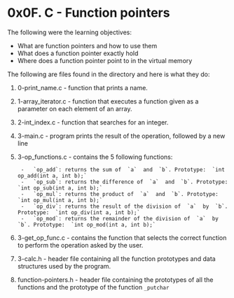 # 0x0F. C - Function pointers
The following were the learning objectives:
-   What are function pointers and how to use them
-   What does a function pointer exactly hold
-   Where does a function pointer point to in the virtual memory

The following are files found in the directory and  here is what they do:
1. 0-print_name.c - function that prints a name.
2. 1-array_iterator.c - function that executes a function given as a parameter on each element of an array.
3. 2-int_index.c - function that searches for an integer.
4.  3-main.c - program prints the result of the operation, followed by a new line
5. 3-op_functions.c - contains the 5 following functions:

		-   `op_add`: returns the sum of  `a`  and  `b`. Prototype:  `int op_add(int a, int b);`
		-   `op_sub`: returns the difference of  `a`  and  `b`. Prototype:  `int op_sub(int a, int b);`
		-   `op_mul`: returns the product of  `a`  and  `b`. Prototype:  `int op_mul(int a, int b);`
		-   `op_div`: returns the result of the division of  `a`  by  `b`. Prototype:  `int op_div(int a, int b);`
		-   `op_mod`: returns the remainder of the division of  `a`  by  `b`. Prototype:  `int op_mod(int a, int b);`
6. 3-get_op_func.c - contains the function that selects the correct function to perform the operation asked by the user.
7. 3-calc.h - header file containing all the function prototypes and data structures used by the program.
8. function-pointers.h - header file containing the prototypes of all the functions and the prototype of the function `_putchar`